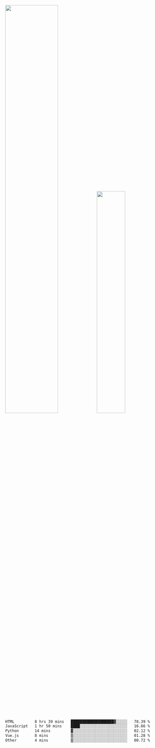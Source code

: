 <img align="" width="57.5%" src="https://github-readme-stats.vercel.app/api?username=Dream4ever&hide_title=true&hide_border=true&count_private=true&show_icons=true&include_all_commits=true&line_height=21" /><img align="" width="42.4%" src="https://github-readme-stats.vercel.app/api/top-langs/?username=Dream4ever&hide_title=true&count_private=true&show_icons=true&langs_count=6&hide_border=true&layout=compact" />

<!--START_SECTION:waka-->

```txt
HTML         8 hrs 39 mins   ███████████████████▓░░░░░   78.39 %
JavaScript   1 hr 50 mins    ████░░░░░░░░░░░░░░░░░░░░░   16.66 %
Python       14 mins         ▓░░░░░░░░░░░░░░░░░░░░░░░░   02.12 %
Vue.js       8 mins          ▒░░░░░░░░░░░░░░░░░░░░░░░░   01.28 %
Other        4 mins          ▒░░░░░░░░░░░░░░░░░░░░░░░░   00.72 %
```

<!--END_SECTION:waka-->
